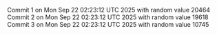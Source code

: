 Commit 1 on Mon Sep 22 02:23:12 UTC 2025 with random value 20464
Commit 2 on Mon Sep 22 02:23:12 UTC 2025 with random value 19618
Commit 3 on Mon Sep 22 02:23:12 UTC 2025 with random value 10745
